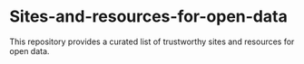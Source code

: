 # Sites-and-resources-for-open-data
This repository provides a curated list of trustworthy sites and resources for open data.
